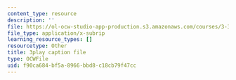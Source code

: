 ```yaml
---
content_type: resource
description: ''
file: https://ol-ocw-studio-app-production.s3.amazonaws.com/courses/3-320-atomistic-computer-modeling-of-materials-sma-5107-spring-2005/f90ca684bf5a8966bbd8c18cb79f47cc_gQ1YPzcHZqo.srt
file_type: application/x-subrip
learning_resource_types: []
resourcetype: Other
title: 3play caption file
type: OCWFile
uid: f90ca684-bf5a-8966-bbd8-c18cb79f47cc
---
```

